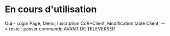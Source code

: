 # En cours d'utilisation

Oui  - Login Page, Menu, Inscription CdR+Client, Modification table Client, --> reste : passer commande AVANT DE TELEVERSER
